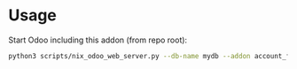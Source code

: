 # Usage

Start Odoo including this addon (from repo root):

```bash
python3 scripts/nix_odoo_web_server.py --db-name mydb --addon account_fiscal_position_vat_check
```

